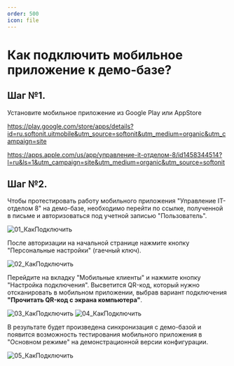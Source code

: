 ```yaml
---
order: 500
icon: file
---
```


# Как подключить мобильное приложение к демо-базе?

## Шаг №1. 
Установите мобильное приложение из Google Play или AppStore

https://play.google.com/store/apps/details?id=ru.softonit.uitmobile&utm_source=softonit&utm_medium=organic&utm_campaign=site

https://apps.apple.com/us/app/управление-it-отделом-8/id1458344514?l=ru&ls=1&utm_campaign=site&utm_medium=organic&utm_source=softonit

## Шаг №2. 
Чтобы протестировать работу мобильного приложения "Управление IT-отделом 8" на демо-базе, необходимо перейти по ссылке, полученной в письме и авторизоваться под учетной записью "Пользователь".

![01_КакПодключить](static/01_КакПодключить.png)

После авторизации на начальной странице нажмите кнопку "Персональные настройки" (гаечный ключ).

![02_КакПодключить](static/02_КакПодключить.png)

Перейдите на вкладку "Мобильные клиенты" и нажмите кнопку "Настройка подключения". Высветится QR-код, который нужно отсканировать в мобильном приложении, выбрав вариант подключения **"Прочитать QR-код с экрана компьютера"**.

![03_КакПодключить](static/03_КакПодключить.png)
![04_КакПодключить](static/04_КакПодключить.jpg)

В результате будет произведена синхронизация с демо-базой и появится возможность тестирования мобильного приложения в "Основном режиме" на демонстрационной версии конфигурации. 

![05_КакПодключить](static/05_КакПодключить.jpg)




